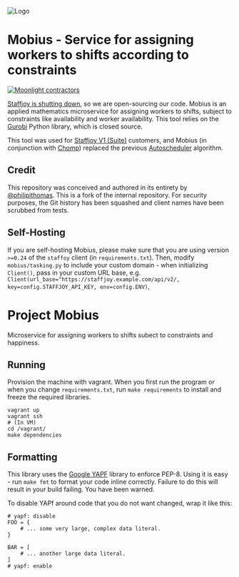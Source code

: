 ![Logo](https://i.imgur.com/LAuMuLi.png)

# Mobius - Service for assigning workers to shifts according to constraints

[![Moonlight contractors](https://img.shields.io/badge/contractors-1147-brightgreen.svg)](https://moonlightwork.com/for/staffjoy)

[Staffjoy is shutting down](https://blog.staffjoy.com/staffjoy-is-shutting-down-39f7b5d66ef6#.ldsdqb1kp), so we are open-sourcing our code. Mobius is an applied mathematics microservice for assigning workers to shifts, subject to constraints like availability and worker availability. This tool relies on the [Gurobi](http://www.gurobi.com/) Python library, which is closed source. 

This tool was used for [Staffjoy V1 (Suite)](http://github.com/staffjoy/suite) customers, and Mobius (in conjunction with [Chomp](http://github.com/staffjoy/chomp)) replaced the previous [Autoscheduler](http://github.com/staffjoy/autoscheduler) algorithm.

## Credit

This repository was conceived and authored in its entirety by [@philipithomas](https://github.com/philipithomas). This is a fork of the internal repository. For security purposes, the Git history has been squashed and client names have been scrubbed from tests.

## Self-Hosting

If you are self-hosting Mobius, please make sure that you are using version `>=0.24` of the `staffoy` client (in `requirements.txt`). Then, modify `mobius/tasking.py` to include your custom domain - when initializing `Client()`, pass in your custom URL base, e.g. `Client(url_base="https://staffjoy.example.com/api/v2/, key=config.STAFFJOY_API_KEY, env=config.ENV)`,

 
# Project Mobius

Microservice for assigning workers to shifts subect to constraints and happiness.

## Running

Provision the machine with vagrant. When you first run the program or when you change `requirements.txt`, run `make requirements` to install and freeze the required libraries. 

```
vagrant up
vagrant ssh
# (In VM)
cd /vagrant/
make dependencies
```


## Formatting

This library uses the [Google YAPF](https://github.com/google/yapf) library to enforce PEP-8. Using it is easy - run `make fmt` to format your code inline correctly. Failure to do this will result in your build failing. You have been warned.


To disable YAPf around code that you do not want changed, wrap it like this:

```
# yapf: disable
FOO = {
    # ... some very large, complex data literal.
}

BAR = [
    # ... another large data literal.
]
# yapf: enable
```
